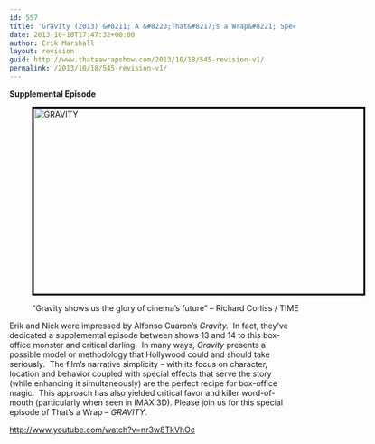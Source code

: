 ```yaml
---
id: 557
title: 'Gravity (2013) &#8211; A &#8220;That&#8217;s a Wrap&#8221; Special Episode'
date: 2013-10-18T17:47:32+00:00
author: Erik Marshall
layout: revision
guid: http://www.thatsawrapshow.com/2013/10/18/545-revision-v1/
permalink: /2013/10/18/545-revision-v1/
---
```

**Supplemental Episode**<figure id="attachment_547" style="width: 584px" class="wp-caption aligncenter">

[<img class=" wp-image-547 " style="border: 3px solid black;" alt="GRAVITY" src="http://www.thatsawrapshow.com/wp-content/uploads/2013/10/gravity_still_a_l-1024x576.jpg" width="584" height="328" srcset="http://www.thatsawrapshow.com/wp-content/uploads/2013/10/gravity_still_a_l-1024x576.jpg 1024w, http://www.thatsawrapshow.com/wp-content/uploads/2013/10/gravity_still_a_l-300x168.jpg 300w, http://www.thatsawrapshow.com/wp-content/uploads/2013/10/gravity_still_a_l-500x281.jpg 500w, http://www.thatsawrapshow.com/wp-content/uploads/2013/10/gravity_still_a_l.jpg 1296w" sizes="(max-width: 584px) 100vw, 584px" />](http://www.thatsawrapshow.com/wp-content/uploads/2013/10/gravity_still_a_l.jpg)<figcaption class="wp-caption-text">&#8220;Gravity shows us the glory of cinema&#8217;s future&#8221; &#8211; Richard Corliss / TIME</figcaption></figure> 

<p style="text-align: left;">
  Erik and Nick were impressed by Alfonso Cuaron&#8217;s <em>Gravity.</em>  In fact, they&#8217;ve dedicated a supplemental episode between shows 13 and 14 to this box-office monster and critical darling.  In many ways, <em>Gravity</em> presents a possible model or methodology that Hollywood could and should take seriously.  The film&#8217;s narrative simplicity &#8211; with its focus on character, location and behavior coupled with special effects that serve the story (while enhancing it simultaneously) are the perfect recipe for box-office magic.  This approach has also yielded critical favor and killer word-of-mouth (particularly when seen in IMAX 3D). Please join us for this special episode of That&#8217;s a Wrap &#8211;<em> GRAVITY</em>.
</p>

<p style="text-align: left;">
  <a href="http://www.youtube.com/watch?v=nr3w8TkVhOc">http://www.youtube.com/watch?v=nr3w8TkVhOc</a>
</p>

<p style="text-align: left;">
  <p>
  </p>